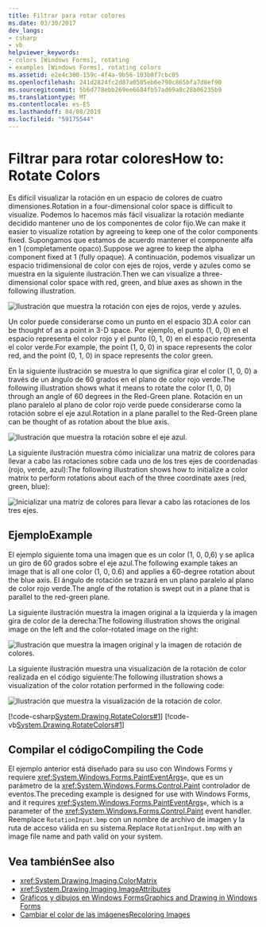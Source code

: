 ```yaml
---
title: Filtrar para rotar colores
ms.date: 03/30/2017
dev_langs:
- csharp
- vb
helpviewer_keywords:
- colors [Windows Forms], rotating
- examples [Windows Forms], rotating colors
ms.assetid: e2e4c300-159c-4f4a-9b56-103b0f7cbc05
ms.openlocfilehash: 241d2824fc2d87a0505eb6e790c865bfa7d8ef90
ms.sourcegitcommit: 5b6d778ebb269ee6684fb57ad69a8c28b06235b9
ms.translationtype: MT
ms.contentlocale: es-ES
ms.lasthandoff: 04/08/2019
ms.locfileid: "59175544"
---
```

# <a name="how-to-rotate-colors"></a><span data-ttu-id="ba566-102">Filtrar para rotar colores</span><span class="sxs-lookup"><span data-stu-id="ba566-102">How to: Rotate Colors</span></span>
<span data-ttu-id="ba566-103">Es difícil visualizar la rotación en un espacio de colores de cuatro dimensiones.</span><span class="sxs-lookup"><span data-stu-id="ba566-103">Rotation in a four-dimensional color space is difficult to visualize.</span></span> <span data-ttu-id="ba566-104">Podemos lo hacemos más fácil visualizar la rotación mediante decidido mantener uno de los componentes de color fijo.</span><span class="sxs-lookup"><span data-stu-id="ba566-104">We can make it easier to visualize rotation by agreeing to keep one of the color components fixed.</span></span> <span data-ttu-id="ba566-105">Supongamos que estamos de acuerdo mantener el componente alfa en 1 (completamente opaco).</span><span class="sxs-lookup"><span data-stu-id="ba566-105">Suppose we agree to keep the alpha component fixed at 1 (fully opaque).</span></span> <span data-ttu-id="ba566-106">A continuación, podemos visualizar un espacio tridimensional de color con ejes de rojos, verde y azules como se muestra en la siguiente ilustración.</span><span class="sxs-lookup"><span data-stu-id="ba566-106">Then we can visualize a three-dimensional color space with red, green, and blue axes as shown in the following illustration.</span></span>  
  
 ![Ilustración que muestra la rotación con ejes de rojos, verde y azules.](./media/how-to-rotate-colors/rotation-red-green-blue-axes.gif)  
  
 <span data-ttu-id="ba566-108">Un color puede considerarse como un punto en el espacio 3D.</span><span class="sxs-lookup"><span data-stu-id="ba566-108">A color can be thought of as a point in 3-D space.</span></span> <span data-ttu-id="ba566-109">Por ejemplo, el punto (1, 0, 0) en el espacio representa el color rojo y el punto (0, 1, 0) en el espacio representa el color verde.</span><span class="sxs-lookup"><span data-stu-id="ba566-109">For example, the point (1, 0, 0) in space represents the color red, and the point (0, 1, 0) in space represents the color green.</span></span>  
  
 <span data-ttu-id="ba566-110">En la siguiente ilustración se muestra lo que significa girar el color (1, 0, 0) a través de un ángulo de 60 grados en el plano de color rojo verde.</span><span class="sxs-lookup"><span data-stu-id="ba566-110">The following illustration shows what it means to rotate the color (1, 0, 0) through an angle of 60 degrees in the Red-Green plane.</span></span> <span data-ttu-id="ba566-111">Rotación en un plano paralelo al plano de color rojo verde puede considerarse como la rotación sobre el eje azul.</span><span class="sxs-lookup"><span data-stu-id="ba566-111">Rotation in a plane parallel to the Red-Green plane can be thought of as rotation about the blue axis.</span></span>  
  
 ![Ilustración que muestra la rotación sobre el eje azul.](./media/how-to-rotate-colors/rotation-about-blue-axis.gif)  
  
 <span data-ttu-id="ba566-113">La siguiente ilustración muestra cómo inicializar una matriz de colores para llevar a cabo las rotaciones sobre cada uno de los tres ejes de coordenadas (rojo, verde, azul):</span><span class="sxs-lookup"><span data-stu-id="ba566-113">The following illustration shows how to initialize a color matrix to perform rotations about each of the three coordinate axes (red, green, blue):</span></span>  
  
 ![Inicializar una matriz de colores para llevar a cabo las rotaciones de los tres ejes.](./media/how-to-rotate-colors/rotation-about-three-axes.gif)  
  
## <a name="example"></a><span data-ttu-id="ba566-115">Ejemplo</span><span class="sxs-lookup"><span data-stu-id="ba566-115">Example</span></span>  
 <span data-ttu-id="ba566-116">El ejemplo siguiente toma una imagen que es un color (1, 0, 0,6) y se aplica un giro de 60 grados sobre el eje azul.</span><span class="sxs-lookup"><span data-stu-id="ba566-116">The following example takes an image that is all one color (1, 0, 0.6) and applies a 60-degree rotation about the blue axis.</span></span> <span data-ttu-id="ba566-117">El ángulo de rotación se trazará en un plano paralelo al plano de color rojo verde.</span><span class="sxs-lookup"><span data-stu-id="ba566-117">The angle of the rotation is swept out in a plane that is parallel to the red-green plane.</span></span>  
  
 <span data-ttu-id="ba566-118">La siguiente ilustración muestra la imagen original a la izquierda y la imagen gira de color de la derecha:</span><span class="sxs-lookup"><span data-stu-id="ba566-118">The following illustration shows the original image on the left and the color-rotated image on the right:</span></span>  
  
 ![Ilustración que muestra la imagen original y la imagen de rotación de colores.](./media/how-to-rotate-colors/original-color-rotated-images.png)  
  
 <span data-ttu-id="ba566-120">La siguiente ilustración muestra una visualización de la rotación de color realizada en el código siguiente:</span><span class="sxs-lookup"><span data-stu-id="ba566-120">The following illustration shows a visualization of the color rotation performed in the following code:</span></span>
  
 ![Ilustración que muestra la visualización de la rotación de color.](./media/how-to-rotate-colors/visualization-color-rotation.gif)  
  
 [!code-csharp[System.Drawing.RotateColors#1](~/samples/snippets/csharp/VS_Snippets_Winforms/System.Drawing.RotateColors/CS/Form1.cs#1)]
 [!code-vb[System.Drawing.RotateColors#1](~/samples/snippets/visualbasic/VS_Snippets_Winforms/System.Drawing.RotateColors/VB/Form1.vb#1)]  
  
## <a name="compiling-the-code"></a><span data-ttu-id="ba566-122">Compilar el código</span><span class="sxs-lookup"><span data-stu-id="ba566-122">Compiling the Code</span></span>  
 <span data-ttu-id="ba566-123">El ejemplo anterior está diseñado para su uso con Windows Forms y requiere <xref:System.Windows.Forms.PaintEventArgs>`e`, que es un parámetro de la <xref:System.Windows.Forms.Control.Paint> controlador de eventos.</span><span class="sxs-lookup"><span data-stu-id="ba566-123">The preceding example is designed for use with Windows Forms, and it requires <xref:System.Windows.Forms.PaintEventArgs>`e`, which is a parameter of the <xref:System.Windows.Forms.Control.Paint> event handler.</span></span> <span data-ttu-id="ba566-124">Reemplace `RotationInput.bmp` con un nombre de archivo de imagen y la ruta de acceso válida en su sistema.</span><span class="sxs-lookup"><span data-stu-id="ba566-124">Replace `RotationInput.bmp` with an image file name and path valid on your system.</span></span>  
  
## <a name="see-also"></a><span data-ttu-id="ba566-125">Vea también</span><span class="sxs-lookup"><span data-stu-id="ba566-125">See also</span></span>

- <xref:System.Drawing.Imaging.ColorMatrix>
- <xref:System.Drawing.Imaging.ImageAttributes>
- [<span data-ttu-id="ba566-126">Gráficos y dibujos en Windows Forms</span><span class="sxs-lookup"><span data-stu-id="ba566-126">Graphics and Drawing in Windows Forms</span></span>](graphics-and-drawing-in-windows-forms.md)
- [<span data-ttu-id="ba566-127">Cambiar el color de las imágenes</span><span class="sxs-lookup"><span data-stu-id="ba566-127">Recoloring Images</span></span>](recoloring-images.md)
